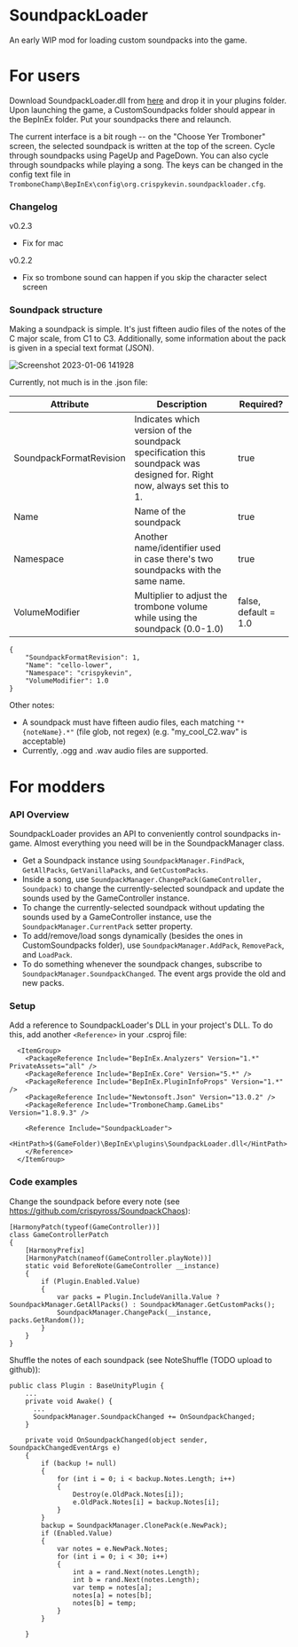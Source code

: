 # SoundpackLoader

An early WIP mod for loading custom soundpacks into the game.

# For users
Download SoundpackLoader.dll from [here](https://github.com/emmett-shark/SoundpackLoader/releases/latest) and drop it in your plugins folder.
Upon launching the game, a CustomSoundpacks folder should appear in the BepInEx folder. Put your soundpacks there and relaunch.

The current interface is a bit rough -- on the "Choose Yer Tromboner" screen, the selected soundpack is written at the top of the screen. Cycle through soundpacks using PageUp and PageDown. You can also cycle through soundpacks while playing a song. The keys can be changed in the config text file in `TromboneChamp\BepInEx\config\org.crispykevin.soundpackloader.cfg`.

### Changelog
v0.2.3
- Fix for mac

v0.2.2
- Fix so trombone sound can happen if you skip the character select screen

### Soundpack structure
Making a soundpack is simple. It's just fifteen audio files of the notes of the C major scale, from C1 to C3. Additionally, some information about the pack is given in a special text format (JSON).

![Screenshot 2023-01-06 141928](https://user-images.githubusercontent.com/77177424/211094213-84b04b01-8e01-4ba5-b91f-d371ab09d66b.png)

Currently, not much is in the .json file:


| Attribute     | Description   | Required?  |
| ------------- | ------------- | ---------- |
| SoundpackFormatRevision  | Indicates which version of the soundpack specification this soundpack was designed for. Right now, always set this to 1.  | true |
| Name | Name of the soundpack  | true |
| Namespace | Another name/identifier used in case there's two soundpacks with the same name. | true |
| VolumeModifier | Multiplier to adjust the trombone volume while using the soundpack (0.0-1.0) | false, default = 1.0 |

```
{
    "SoundpackFormatRevision": 1,
    "Name": "cello-lower",
    "Namespace": "crispykevin",
    "VolumeModifier": 1.0
}
```

Other notes:
- A soundpack must have fifteen audio files, each matching `"*{noteName}.*"` (file glob, not regex) (e.g. "my_cool_C2.wav" is acceptable)
- Currently, .ogg and .wav audio files are supported.

# For modders

### API Overview
SoundpackLoader provides an API to conveniently control soundpacks in-game. Almost everything you need will be in the SoundpackManager class.

- Get a Soundpack instance using `SoundpackManager.FindPack`, `GetAllPacks`, `GetVanillaPacks`, and `GetCustomPacks`.
- Inside a song, use `SoundpackManager.ChangePack(GameController, Soundpack)` to change the currently-selected soundpack and update the sounds used by the GameController instance.
- To change the currently-selected soundpack without updating the sounds used by a GameController instance, use the `SoundpackManager.CurrentPack` setter property.
- To add/remove/load songs dynamically (besides the ones in CustomSoundpacks folder), use `SoundpackManager.AddPack`, `RemovePack`, and `LoadPack`.
- To do something whenever the soundpack changes, subscribe to `SoundpackManager.SoundpackChanged`. The event args provide the old and new packs.

### Setup
Add a reference to SoundpackLoader's DLL in your project's DLL. To do this, add another `<Reference>` in your .csproj file:
```
  <ItemGroup>
    <PackageReference Include="BepInEx.Analyzers" Version="1.*" PrivateAssets="all" />
    <PackageReference Include="BepInEx.Core" Version="5.*" />
    <PackageReference Include="BepInEx.PluginInfoProps" Version="1.*" />
    <PackageReference Include="Newtonsoft.Json" Version="13.0.2" />
    <PackageReference Include="TromboneChamp.GameLibs" Version="1.8.9.3" />

    <Reference Include="SoundpackLoader">
      <HintPath>$(GameFolder)\BepInEx\plugins\SoundpackLoader.dll</HintPath>
    </Reference>
  </ItemGroup>
  ```
  
### Code examples
Change the soundpack before every note (see https://github.com/crispyross/SoundpackChaos):

```
[HarmonyPatch(typeof(GameController))]
class GameControllerPatch
{
    [HarmonyPrefix]
    [HarmonyPatch(nameof(GameController.playNote))]
    static void BeforeNote(GameController __instance)
    {
        if (Plugin.Enabled.Value)
        {
            var packs = Plugin.IncludeVanilla.Value ? SoundpackManager.GetAllPacks() : SoundpackManager.GetCustomPacks();
            SoundpackManager.ChangePack(__instance, packs.GetRandom());
        }
    }
}
```

Shuffle the notes of each soundpack (see NoteShuffle (TODO upload to github)):

```
public class Plugin : BaseUnityPlugin {
    ...
    private void Awake() {
      ...
      SoundpackManager.SoundpackChanged += OnSoundpackChanged;
    }
    
    private void OnSoundpackChanged(object sender, SoundpackChangedEventArgs e)
    {
        if (backup != null)
        {
            for (int i = 0; i < backup.Notes.Length; i++)
            {
                Destroy(e.OldPack.Notes[i]);
                e.OldPack.Notes[i] = backup.Notes[i];
            }
        }
        backup = SoundpackManager.ClonePack(e.NewPack);
        if (Enabled.Value)
        {
            var notes = e.NewPack.Notes;
            for (int i = 0; i < 30; i++)
            {
                int a = rand.Next(notes.Length);
                int b = rand.Next(notes.Length);
                var temp = notes[a];
                notes[a] = notes[b];
                notes[b] = temp;
            }
        }

    }
